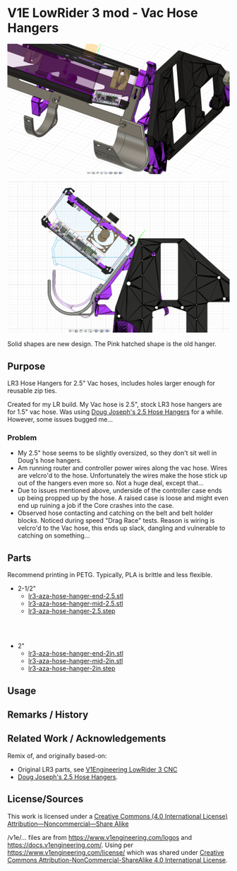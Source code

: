 

 # V1E LowRider 3 mod - Vac Hose Hangers

![image](render_orth.png)


![image](render_back.png)

Solid shapes are new design.  The Pink hatched shape is the old hanger.

## Purpose
LR3 Hose Hangers for 2.5" Vac hoses, includes holes larger enough for reusable zip ties.

Created for my LR build.  My Vac hose is 2.5", stock LR3 hose hangers are for 1.5" vac hose.  Was using [Doug Joseph's 2.5 Hose Hangers](https://www.printables.com/model/218468-lowrider-3-cnc-hose-hanger-modified-for-25-vac-hos) for a while.  However, some issues bugged me...

### Problem
- My 2.5" hose seems to be slightly oversized, so they don't sit well in Doug's hose hangers.
- Am running router and controller power wires along the vac hose.  Wires are velcro'd to the hose.  Unfortunately the wires make the hose stick up out of the hangers even more so.  Not a huge deal, except that...
- Due to issues mentioned above, underside of the controller case ends up being propped up by the hose.  A raised case is loose and might even end up ruining a job if the Core crashes into the case.
- Observed hose contacting and catching on the belt and belt holder blocks.  Noticed during speed "Drag Race" tests.  Reason is wiring is velcro'd to the Vac hose, this ends up slack, dangling and vulnerable to catching on something... 

## Parts
Recommend printing in PETG.  Typically, PLA is brittle and less flexible.

- 2-1/2"
  - [lr3-aza-hose-hanger-end-2.5.stl](lr3-aza-hose-hanger-end-2.5.stl)
  - [lr3-aza-hose-hanger-mid-2.5.stl](lr3-aza-hose-hanger-mid-2.5.stl)
  - [lr3-aza-hose-hanger-2.5.step](lr3-aza-hose-hanger-2.5.step)

<br/><br/>
- 2"
  - [lr3-aza-hose-hanger-end-2in.stl](lr3-aza-hose-hanger-end-2in.stl)
  - [lr3-aza-hose-hanger-mid-2in.stl](lr3-aza-hose-hanger-mid-2in.stl)
  - [lr3-aza-hose-hanger-2in.step](lr3-aza-hose-hanger-2in.step)


## Usage


## Remarks / History


## Related Work / Acknowledgements
Remix of, and originally based-on:

- Original LR3 parts, see [V1Engineering LowRider 3 CNC](https://docs.v1engineering.com/lowrider)
- [Doug Joseph's 2.5 Hose Hangers](https://www.printables.com/model/218468-lowrider-3-cnc-hose-hanger-modified-for-25-vac-hos).


## License/Sources
This work is licensed under a [Creative Commons (4.0 International License)
Attribution—Noncommercial—Share Alike](http://creativecommons.org/licenses/by-nc-sa/4.0/)

/v1e/... files are from https://www.v1engineering.com/logos and https://docs.v1engineering.com/.  Using per https://www.v1engineering.com/license/ which was shared under [Creative Commons Attribution-NonCommercial-ShareAlike 4.0 International License](https://creativecommons.org/licenses/by-nc-sa/4.0/).
